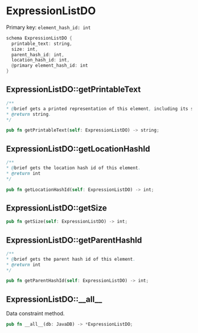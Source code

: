 # ExpressionListDO

Primary key: `element_hash_id: int`

```rust
schema ExpressionListDO {
  printable_text: string,
  size: int,
  parent_hash_id: int,
  location_hash_id: int,
  @primary element_hash_id: int
}
```
## ExpressionListDO::getPrintableText

```java
/**
* @brief gets a printed representation of this element, including its structure where applicable.
* @return string.
*/
```
```rust
pub fn getPrintableText(self: ExpressionListDO) -> string;
```
## ExpressionListDO::getLocationHashId

```java
/**
* @brief gets the location hash id of this element.
* @return int
*/
```
```rust
pub fn getLocationHashId(self: ExpressionListDO) -> int;
```
## ExpressionListDO::getSize

```rust
pub fn getSize(self: ExpressionListDO) -> int;
```
## ExpressionListDO::getParentHashId

```java
/**
* @brief gets the parent hash id of this element.
* @return int
*/
```
```rust
pub fn getParentHashId(self: ExpressionListDO) -> int;
```
## ExpressionListDO::\_\_all\_\_

Data constraint method.

```rust
pub fn __all__(db: JavaDB) -> *ExpressionListDO;
```
